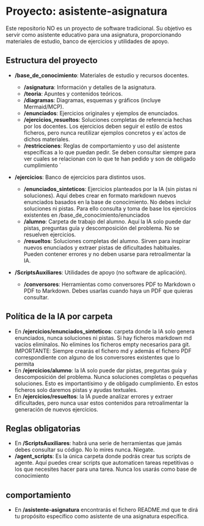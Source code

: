 # Proyecto: asistente-asignatura

Este repositorio NO es un proyecto de software tradicional. Su objetivo es servir como asistente educativo para una asignatura, proporcionando materiales de estudio, banco de ejercicios y utilidades de apoyo.

## Estructura del proyecto

- **/base_de_conocimiento**: Materiales de estudio y recursos docentes.
  - **/asignatura**: Información y detalles de la asignatura.
  - **/teoria**: Apuntes y contenidos teóricos.
  - **/diagramas**: Diagramas, esquemas y gráficos (incluye Mermaid/MCP).
  - **/enunciados**: Ejercicios originales y ejemplos de enunciados.
  - **/ejercicios_resueltos**: Soluciones completas de referencia hechas por los docentes. Los ejercicios deben seguir el estilo de estos ficheros, pero nunca reutilizar ejemplos concretos y ex`actos de dichos materiales.
  - **/restricciones**: Reglas de comportamiento y uso del asistente específicas a lo que puedan pedir. Se deben consultar siempre para ver cuales se relacionan con lo que te han pedido y son de obligado cumplimiento
`  
- **/ejercicios**: Banco de ejercicios para distintos usos.
  - **/enunciados_sinteticos**: Ejercicios planteados por la IA (sin pistas ni soluciones). Aquí debes crear en formato markdown nuevos enunciados basados en la base de conocimiento. No debes incluir soluciones ni pistas. Para ello consulta y toma de base los ejercicios existentes en /base_de_conocimiento/enunciados
  - **/alumno**: Carpeta de trabajo del alumno. Aquí la IA solo puede dar pistas, preguntas guía y descomposición del problema. No se resuelven ejercicios.
  - **/resueltos**: Soluciones completas del alumno. Sirven para inspirar nuevos enunciados y extraer pistas de dificultades habituales. Pueden contener errores y no deben usarse para retroalimentar la IA.

- **/ScriptsAuxiliares**: Utilidades de apoyo (no software de aplicación).
  - **/conversores**: Herramientas como conversores PDF to Markdown o PDF to Markdown. Debes usarlas cuando haya un PDF que quieras consultar. 



## Política de la IA por carpeta
- En **/ejercicios/enunciados_sinteticos**: carpeta donde la IA solo genera enunciados, nunca soluciones ni pistas. Si hay ficheros markdown md vacíos elimínalos. No elimines los ficheros empty necesarios para git. IMPORTANTE: Siempre crearás el fichero md y además el fichero PDF correspondiente con alguno de los conversores existentes que lo permita
- En **/ejercicios/alumno**: la IA solo puede dar pistas, preguntas guía y descomposición del problema. Nunca soluciones completas o pequeñas soluciones. Esto es importantísimo y de obligado cumplimiento. En estos ficheros solo daremos pistas y ayudas textuales.
- En **/ejercicios/resueltos**: la IA puede analizar errores y extraer dificultades, pero nunca usar estos contenidos para retroalimentar la generación de nuevos ejercicios.

## Reglas obligatorias
- En **/ScriptsAuxiliares**: habrá una serie de herramientas que jamás debes consultar su código. No lo mires nunca. Niegate.
- **/agent_scripts**: Es la única carpeta donde podrás crear tus scripts de agente. Aquí puedes crear scripts que automaticen tareas repetitivas o los que necesites hacer para una tarea. Nunca los usarás como base de conocimiento

## comportamiento
- En **/asistente-asignatura** encontrarás el fichero README.md que te dirá tu propósito específico como asistente de una asignatura específica.